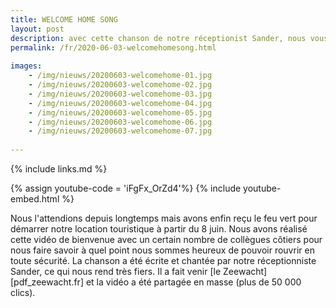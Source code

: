 ```yaml
---
title: WELCOME HOME SONG
layout: post
description: avec cette chanson de notre réceptionist Sander, nous vous souhaitons à nouveau la bienvenue
permalink: /fr/2020-06-03-welcomehomesong.html
    
images: 
    - /img/nieuws/20200603-welcomehome-01.jpg
    - /img/nieuws/20200603-welcomehome-02.jpg
    - /img/nieuws/20200603-welcomehome-03.jpg
    - /img/nieuws/20200603-welcomehome-04.jpg
    - /img/nieuws/20200603-welcomehome-05.jpg
    - /img/nieuws/20200603-welcomehome-06.jpg
    - /img/nieuws/20200603-welcomehome-07.jpg
    
---
```


{% include links.md %}

{% assign youtube-code = 'iFgFx_OrZd4'%}
{% include youtube-embed.html %}

Nous l'attendions depuis longtemps mais avons enfin reçu le feu vert pour démarrer notre location touristique à partir du 8 juin.
Nous avons réalisé cette vidéo de bienvenue avec un certain nombre de collègues côtiers pour nous faire savoir à quel point nous sommes heureux de pouvoir rouvrir en toute sécurité.
La chanson a été écrite et chantée par notre réceptionniste Sander, ce qui nous rend très fiers. Il a fait venir [le Zeewacht][pdf_zeewacht.fr] et la vidéo a été partagée en masse (plus de 50 000 clics).




